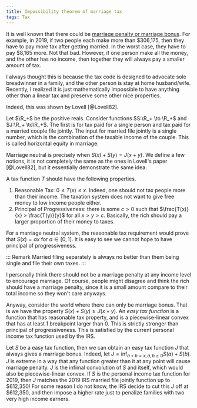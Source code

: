 ```yaml
---
title: Impossibility theorem of marriage tax
tags: Tax
---
```


It is well known that there could be [marriage penalty or marriage bonus](https://en.wikipedia.org/wiki/Marriage_penalty). For example, in 2019, if two people each make more than $306,175, then they have to pay more tax after getting married. In the worst case, they have to pay $8,165 more. Not that bad. However, if one person make all the money, and the other has no income, then together they will always pay a smaller amount of tax. 

I always thought this is because the tax code is designed to advocate sole breadwinner in a family, and the other person is stay at home husband/wife. Recently, I realized it is just mathematically impossible to have anything other than a linear tax and preserve some other nice properties.

Indeed, this was shown by Lovell [@Lovell82].

Let $\R_+$ be the positive reals.
Consider functions $S:\R_+ \to \R_+$ and $J:\R_+ \to\R_+$. The first is for tax paid for a single person and tax paid for a married couple file jointly. The input for married file jointly is a single number, which is the combination of the taxable income of the couple. This is called horizontal equity in marriage.

Marriage neutral is precisely when $S(x)+S(y) = J(x+y)$.
We define a few notions, it is not completely the same as the ones in Lovell's paper [@Lovell82], but it essentially demonstrate the same idea. 

A tax function $T$ should have the following properties.

1. Reasonable Tax: $0\leq T(x)\leq x$. Indeed, one should not tax people more than their income. The taxation system does not want to give free money to low income people either.
2. Principal of Progressiveness: there is some $c>0$ such that $\frac{T(x)}{x} > \frac{T(y)}{y}$ for all $x>y>c$. Basically, the rich should pay a larger proportion of their money to taxes. 

For a marriage neutral system, the reasonable tax requirement would prove that $S(x) = ax$ for $a\in[0,1]$. It is easy to see we cannot hope to have principal of progressiveness.

::: Remark
Married filing separately is always no better than them being single and file their own taxes. 
::: 

I personally think there should not be a marriage penalty at any income level to encourage marriage. Of course, people might disagree and think the rich should have a marriage penalty, since it is a small amount compare to their total income so they won't care anyways. 

Anyway, consider the world where there can only be marriage bonus. That is we have the property $S(x)+S(y)\geq J(x+y)$.
An *easy tax function* is a function that has reasonable tax property, and is a piecewise-linear convex that has at least $1$ breakpoint larger than $0$. This is strictly stronger than principal of progressiveness. This is satisfied by the current personal income tax function used by the IRS.

Let $S$ be a easy tax function, then we can obtain an easy tax function $J$ that always gives a marriage bonus. Indeed, let $J = \inf_{a+b=x,a,b\geq 0} S(a)+S(b)$. $J$ is extreme in a way that any function greater than it at any point will cause marriage penalty. $J$ is the infimal convolution of $S$ and itself, which would also be piecewise-linear convex. 
If $S$ is the personal income tax function for 2019, then $J$ matches the 2019 IRS married file jointly function up to \$612,350! For some reason I do not know, the IRS decide to cut this $J$ off at \$612,350, and then impose a higher rate just to penalize families with two very high income earners. 